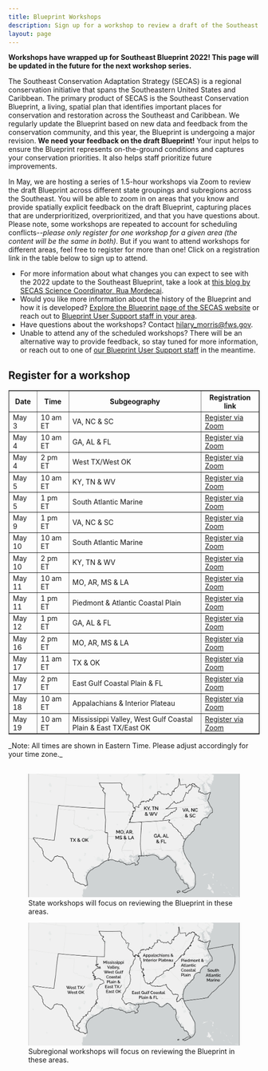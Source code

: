 ```yaml
---
title: Blueprint Workshops
description: Sign up for a workshop to review a draft of the Southeast Conservation Blueprint.
layout: page
---
```

<b>Workshops have wrapped up for Southeast Blueprint 2022! This page will be updated in the future for the next workshop series.</b>

The Southeast Conservation Adaptation Strategy (SECAS) is a regional conservation initiative that spans the Southeastern United States and Caribbean. The primary product of SECAS is the Southeast Conservation Blueprint, a living, spatial plan that identifies important places for conservation and restoration across the Southeast and Caribbean. We regularly update the Blueprint based on new data and feedback from the conservation community, and this year, the Blueprint is undergoing a major revision. <b>We need your feedback on the draft Blueprint!</b> Your input helps to ensure the Blueprint represents on-the-ground conditions and captures your conservation priorities. It also helps staff prioritize future improvements.

In May, we are hosting a series of 1.5-hour workshops via Zoom to review the draft Blueprint across different state groupings and subregions across the Southeast. You will be able to zoom in on areas that you know and provide spatially explicit feedback on the draft Blueprint, capturing places that are underprioritized, overprioritized, and that you have questions about. Please note, some workshops are repeated to account for scheduling conflicts--_please only register for one workshop for a given area (the content will be the same in both)_. But if you want to attend workshops for different areas, feel free to register for more than one! Click on a registration link in the table below to sign up to attend.

<ul>
  <li>For more information about what changes you can expect to see with the 2022 update to the Southeast Blueprint, take a look at <a href="https://secassoutheast.org/2021/07/30/Progress-toward-a-more-consistent-Southeast-Blueprint-in-2022.html">this blog by SECAS Science Coordinator, Rua Mordecai</a>.</li>
  <li>Would you like more information about the history of the Blueprint and how it is developed? <a href="http://secassoutheast.org/blueprint">Explore the Blueprint page of the SECAS website</a> or reach out to <a href="http://secassoutheast.org/staff">Blueprint User Support staff in your area</a>.</li>
  <li>Have questions about the workshops? Contact <a href="mailto:hilary_morris@fws.gov">hilary_morris@fws.gov</a>.</li>
  <li>Unable to attend any of the scheduled workshops? There will be an alternative way to provide feedback, so stay tuned for more information, or reach out to one of <a href="http://secassoutheast.org/staff">our Blueprint User Support staff</a> in the meantime.</li>
  </ul>
  

<h2>Register for a workshop</h2>

<table border="1" table cellpadding="7">
  <tr>
    <th>Date</th>
    <th>Time</th>
    <th>Subgeography</th>
    <th>Registration link</th>
  </tr>
   <tr>
     <td>May 3</td>
     <td>10 am ET</td>
     <td>VA, NC & SC</td>
     <td><a href="https://doitalent.zoomgov.com/meeting/register/vJIsf-qgqjsoEuic8ui6-U8FlN6tOfLSC3I">Register via Zoom</a></td>
  </tr>
   <tr>
     <td>May 4</td>
     <td>10 am ET</td>
     <td>GA, AL & FL</td>
     <td><a href="https://doitalent.zoomgov.com/meeting/register/vJItdO-uqDgsEhrcr2OQvjbz0Yid28_8LkI">Register via Zoom</a></td>
  </tr>
   <tr>
     <td>May 4</td>
     <td>2 pm ET</td>
     <td>West TX/West OK</td>
     <td><a href="https://doitalent.zoomgov.com/meeting/register/vJIsc-qrrT0tHSwz_dnHLJFvh-a3oREO-Bo">Register via Zoom</a></td>
  </tr>
   <tr>
     <td>May 5</td>
     <td>10 am ET</td>
     <td>KY, TN & WV</td>
     <td><a href="https://doitalent.zoomgov.com/meeting/register/vJIsfuyoqT0rHfuLIhec0pondaPGIaS5DB8">Register via Zoom</a></td>
  </tr>
   <tr>
     <td>May 5</td>
     <td>1 pm ET</td>
     <td>South Atlantic Marine</td>
     <td><a href="https://doitalent.zoomgov.com/meeting/register/vJIsd-yvrzwvGchUUuEk7w7pzATmY4hV2_w">Register via Zoom</a></td>
  </tr>
    <tr>
     <td>May 9</td>
     <td>1 pm ET</td>
     <td>VA, NC & SC</td>
     <td><a href="https://doitalent.zoomgov.com/meeting/register/vJIsduutrz0oGDZc2m8GklLrqq5iJfSpXUk">Register via Zoom</a></td>
  </tr>
   <tr>
     <td>May 10</td>
     <td>10 am ET</td>
     <td>South Atlantic Marine</td>
     <td><a href="https://doitalent.zoomgov.com/meeting/register/vJItcOupqTgrGBbDL4gdQtwvCGu75JBe3iM">Register via Zoom</a></td>
  </tr>
    <tr>
     <td>May 10</td>
     <td>2 pm ET</td>
     <td>KY, TN & WV</td>
     <td><a href="https://doitalent.zoomgov.com/meeting/register/vJIsce6gqj4vGbmdwwL0jIPIMvZKR0y7fGU">Register via Zoom</a></td>
  </tr>
      <tr>
     <td>May 11</td>
     <td>10 am ET</td>
     <td>MO, AR, MS & LA</td>
     <td><a href="https://doitalent.zoomgov.com/meeting/register/vJIsduuhrTksHfMG4_rZkxgVu8VHw3YThqw">Register via Zoom</a></td>
  </tr>
   <tr>
     <td>May 11</td>
     <td>1 pm ET</td>
     <td>Piedmont & Atlantic Coastal Plain</td>
     <td><a href="https://doitalent.zoomgov.com/meeting/register/vJIsc-utpzMjHBNjy_Y9oWtBYcgWFfZpMPU">Register via Zoom</a></td>
  </tr>
   <tr>
     <td>May 12</td>
     <td>1 pm ET</td>
     <td>GA, AL & FL</td>
     <td><a href="https://doitalent.zoomgov.com/meeting/register/vJIsc-iqqzoiGh6_uPfibPTISXeBIW_Rq04">Register via Zoom</a></td>
  </tr>
   <tr>
     <td>May 16</td>
     <td>2 pm ET</td>
     <td>MO, AR, MS & LA</td>
     <td><a href="https://doitalent.zoomgov.com/meeting/register/vJItcemvqjkrHT5LWREUW4KjBK-QIztTFes">Register via Zoom</a></td>
  </tr>
    <tr>
     <td>May 17</td>
     <td>11 am ET</td>
     <td>TX & OK</td>
     <td><a href="https://doitalent.zoomgov.com/meeting/register/vJIscOCgrT4uHsIrMcgtEt-3lPfuL4PvaYA">Register via Zoom</a></td>
  </tr>
  <tr>
     <td>May 17</td>
     <td>2 pm ET</td>
     <td>East Gulf Coastal Plain & FL</td>
     <td><a href="https://doitalent.zoomgov.com/meeting/register/vJIsdu6hrDgrEgf5Du3LkeXO29Hb6-DBm4k">Register via Zoom</a></td>
  </tr>
    <tr>
     <td>May 18</td>
     <td>10 am ET</td>
     <td>Appalachians & Interior Plateau</td>
     <td><a href="https://doitalent.zoomgov.com/meeting/register/vJIsceurrzIqGKK_R3XqGipwtl_mqZISjg8">Register via Zoom</a></td>
  </tr>
   <tr>
     <td>May 19</td>
     <td>10 am ET</td>
     <td>Mississippi Valley, West Gulf Coastal Plain & East TX/East OK</td>
     <td><a href="https://doitalent.zoomgov.com/meeting/register/vJItf-GhqD0qGx2At549x8h-fnUfNo9wLzs">Register via Zoom</a></td>
  </tr>
 </table>
 _Note: All times are shown in Eastern Time. Please adjust accordingly for your time zone._
  <br>
  <br>
<figure>
  <img src="./images/StateWorkshopMap_crop.png" alt="A map depicting the area covered by each state workshop"/>
  <figcaption>State workshops will focus on reviewing the Blueprint in these areas.</figcaption>
</figure>
<figure>
  <img src="./images/SubregionWorkshopMap_crop.png" alt="A map depicting the area covered by each subregional workshop"/>
  <figcaption>Subregional workshops will focus on reviewing the Blueprint in these areas.</figcaption>
</figure>
